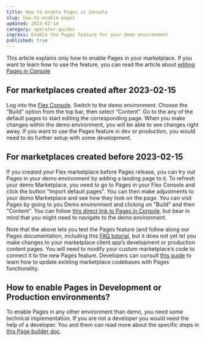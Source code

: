 ```yaml
---
title: How to enable Pages in Console
slug: how-to-enable-pages
updated: 2023-02-14
category: operator-guides
ingress: Enable the Pages feature for your demo environment
published: true
---
```


This article explains only how to enable Pages in your marketplace. If
you want to learn how to use the feature, you can read the article about
[editing Pages in Console](https://www.sharetribe.com/docs/operator-guides/how-to-edit-pages-in-console/)

## For marketplaces created after 2023-02-15

Log into the [Flex Console](https://flex-console.sharetribe.com/).
Switch to the demo environment. Choose the “Build” option from the top
bar, then select “Content”. Go to the any of the default pages to start
editing the corresponding page. When you make changes within the demo
environment, you will be able to see changes right away. If you want to
use the Pages feature in dev or production, you would need to do further
setup with some development.

## For marketplaces created before 2023-02-15

If you created your Flex marketplace before Pages release, you can try
out Pages in your demo environment by adding a landing page to it. To
refresh your demo Marketplace, you need to go to Pages in your Flex
Console and click the button “Import default pages”. You can then make
adjustments to your demo Marketplace and see how they look on the page.
You can visit Pages by going to you Demo environment and clicking on
"Build" and then "Content". You can follow
[this direct link to Pages in Console](https://flex-console.sharetribe.com/content/pages/),
but bear in mind that you might need to navigate to the demo
environment.

Note that the above lets you test the Pages feature (and follow along
our Pages documentation, including this
[FAQ tutorial](https://www.sharetribe.com/docs/operator-guides/how-to-create-an-faq-page/),
but it does not yet let you make changes to your marketplace client
app’s development or production content pages. You will need to modify
your custom marketplace’s code to connect it to the new Pages feature.
Developers can consult
[this guide](https://www.sharetribe.com/docs/ftw/page-builder/#how-to-take-pages-into-use-if-you-are-using-an-older-version-of-ftw)
to learn how to update existing marketplace codebases with Pages
functionality.

## How to enable Pages in Development or Production environments?

To enable Pages in any other environment than demo, you need some
technical implementation. If you are not a developer you would need the
help of a developer. You and them can read more about the specific steps
in
[this Page builder doc](https://www.sharetribe.com/docs/ftw/page-builder/#how-to-take-pages-into-use-if-you-are-using-an-older-version-of-ftw).
